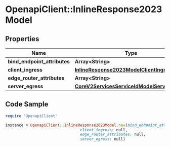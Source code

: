 # OpenapiClient::InlineResponse2023Model

## Properties

Name | Type | Description | Notes
------------ | ------------- | ------------- | -------------
**bind_endpoint_attributes** | **Array&lt;String&gt;** |  | 
**client_ingress** | [**InlineResponse2023ModelClientIngress**](InlineResponse2023ModelClientIngress.md) |  | 
**edge_router_attributes** | **Array&lt;String&gt;** |  | 
**server_egress** | [**CoreV2ServicesServiceIdModelServerEgress**](CoreV2ServicesServiceIdModelServerEgress.md) |  | 

## Code Sample

```ruby
require 'OpenapiClient'

instance = OpenapiClient::InlineResponse2023Model.new(bind_endpoint_attributes: null,
                                 client_ingress: null,
                                 edge_router_attributes: null,
                                 server_egress: null)
```


